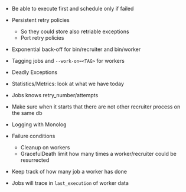 * Be able to execute first and schedule only if failed
* Persistent retry policies
  * So they could store also retriable exceptions
  * Port retry policies
* Exponential back-off for bin/recruiter and bin/worker
* Tagging jobs and `--work-on=<TAG>` for workers
* Deadly Exceptions
* Statistics/Metrics: look at what we have today
* Jobs knows retry_number/attempts
* Make sure when it starts that there are not other recruiter process on the same db
* Logging with Monolog
* Failure conditions
  * Cleanup on workers
  * GracefulDeath limit how many times a worker/recruiter could be resurrected

* Keep track of how many job a worker has done
* Jobs will trace in `last_execution` of worker data
